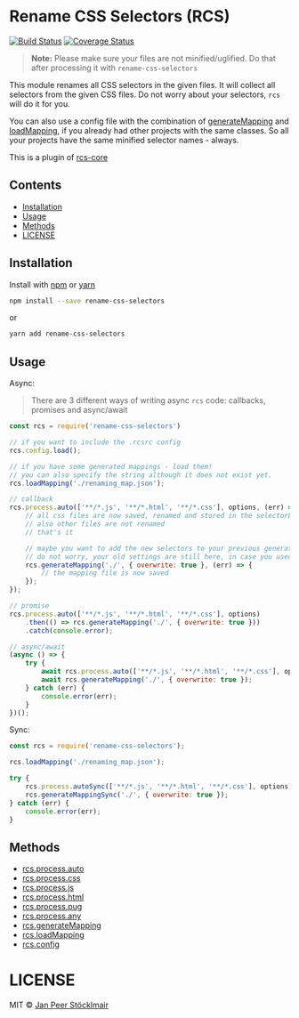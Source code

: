 # Rename CSS Selectors (RCS)

[![Build Status](https://travis-ci.org/JPeer264/node-rename-css-selectors.svg?branch=master)](https://travis-ci.org/JPeer264/node-rename-css-selectors)
[![Coverage Status](https://coveralls.io/repos/github/JPeer264/node-rename-css-selectors/badge.svg?branch=master)](https://coveralls.io/github/JPeer264/node-rename-css-selectors?branch=master)

> **Note:** Please make sure your files are not minified/uglified. Do that after processing it with `rename-css-selectors`

This module renames all CSS selectors in the given files. It will collect all selectors from the given CSS files. Do not worry about your selectors, `rcs` will do it for you.

You can also use a config file with the combination of [generateMapping](#generateMapping) and [loadMapping](#loadMapping), if you already had other projects with the same classes. So all your projects have the same minified selector names - always.

This is a plugin of [rcs-core](https://github.com/JPeer264/node-rcs-core)

## Contents

- [Installation](#installation)
- [Usage](#usage)
- [Methods](#methods)
- [LICENSE](#license)

## Installation

Install with [npm](https://docs.npmjs.com/cli/install) or [yarn](https://yarnpkg.com/en/docs/install)

```sh
npm install --save rename-css-selectors
```
or
```sh
yarn add rename-css-selectors
```

## Usage

Async:

> There are 3 different ways of writing async `rcs` code: callbacks, promises and async/await

```js
const rcs = require('rename-css-selectors')

// if you want to include the .rcsrc config
rcs.config.load();

// if you have some generated mappings - load them!
// you can also specify the string although it does not exist yet.
rcs.loadMapping('./renaming_map.json');

// callback
rcs.process.auto(['**/*.js', '**/*.html', '**/*.css'], options, (err) => {
    // all css files are now saved, renamed and stored in the selectorLibrary
    // also other files are not renamed
    // that's it

    // maybe you want to add the new selectors to your previous generated mappings
    // do not worry, your old settings are still here, in case you used `loadMapping`
    rcs.generateMapping('./', { overwrite: true }, (err) => {
        // the mapping file is now saved
    });
});

// promise
rcs.process.auto(['**/*.js', '**/*.html', '**/*.css'], options)
    .then(() => rcs.generateMapping('./', { overwrite: true }))
    .catch(console.error);

// async/await
(async () => {
    try {
        await rcs.process.auto(['**/*.js', '**/*.html', '**/*.css'], options);
        await rcs.generateMapping('./', { overwrite: true });
    } catch (err) {
        console.error(err);
    }
})();
```

Sync:

```js
const rcs = require('rename-css-selectors');

rcs.loadMapping('./renaming_map.json');

try {
    rcs.process.autoSync(['**/*.js', '**/*.html', '**/*.css'], options);
    rcs.generateMappingSync('./', { overwrite: true });
} catch (err) {
    console.error(err);
}
```

## Methods

- [rcs.process.auto](docs/api/processAuto.md)
- [rcs.process.css](docs/api/processCss.md)
- [rcs.process.js](docs/api/processJs.md)
- [rcs.process.html](docs/api/processHtml.md)
- [rcs.process.pug](docs/api/processPug.md)
- [rcs.process.any](docs/api/processAny.md)
- [rcs.generateMapping](docs/api/generateMapping.md)
- [rcs.loadMapping](docs/api/loadMapping.md)
- [rcs.config](docs/api/config.md)

# LICENSE

MIT © [Jan Peer Stöcklmair](https://www.jpeer.at)

